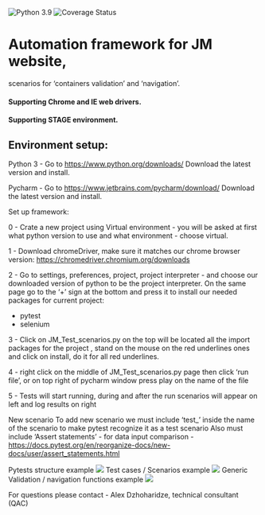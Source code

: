 ![Python 3.9](https://img.shields.io/badge/python-3.9-blue.svg)
![Coverage Status](https://s3.amazonaws.com/assets.coveralls.io/badges/coveralls_90.svg)

# Automation framework for JM website, 
scenarios for ‘containers validation’ and ‘navigation’. 

#### Supporting Chrome and IE web drivers.
#### Supporting STAGE environment.

## Environment setup:

Python 3 - Go to https://www.python.org/downloads/    Download the latest version and install.

Pycharm - Go to https://www.jetbrains.com/pycharm/download/ Download the latest version and install.


Set up framework:

0 - Crate a new project using Virtual environment - you will be asked at first what python version to use and what environment - choose virtual.

1 - Download chromeDriver, make sure it matches our chrome browser version: https://chromedriver.chromium.org/downloads

2 - Go to settings, preferences, project, project interpreter - and choose our downloaded version of python to be the project interpreter. 
On the same page go to the ‘+’ sign at the bottom and press it to install our needed packages for current project:
- pytest 
- selenium 

3 - Click on JM_Test_scenarios.py on the top will be located all the import packages for the project , stand on the mouse on the red underlines ones and click on install, do it for all red underlines.

4 - right click on the middle of JM_Test_scenarios.py page then click ‘run file’, or on top right of pycharm window press play on the name of the file

5 - Tests will start running, during and after the run scenarios will appear on left and log results on right

New scenario
To add new scenario we must include ‘test_’ inside the name of the scenario to make pytest recognize it as a test scenario
Also must include ‘Assert statements’ - for data input comparison - 
https://docs.pytest.org/en/reorganize-docs/new-docs/user/assert_statements.html

Pytests structure  example 
<img src="https://usaupload.com/cache/plugins/filepreviewer/6554/7a01e47ea9b6ad052e4db31176fc9cd5386325b5bd621414fdd10fe9b87a93cb/1100x800_cropped.jpg">
Test cases / Scenarios example 
<img src="https://usaupload.com/cache/plugins/filepreviewer/5961/b7964374bb96297ff24a8fff3cb814effcb6c4ab4646c18836a77bf16410d720/1100x800_cropped.jpg">
Generic Validation / navigation functions example 
<img src="https://usaupload.com/cache/plugins/filepreviewer/5963/371a4a956843a7700ced46401157c7d60ebfe702df492d5fc837c4db2a041d88/1100x800_cropped.jpg">

For questions please contact - Alex Dzhoharidze, technical consultant (QAC)
